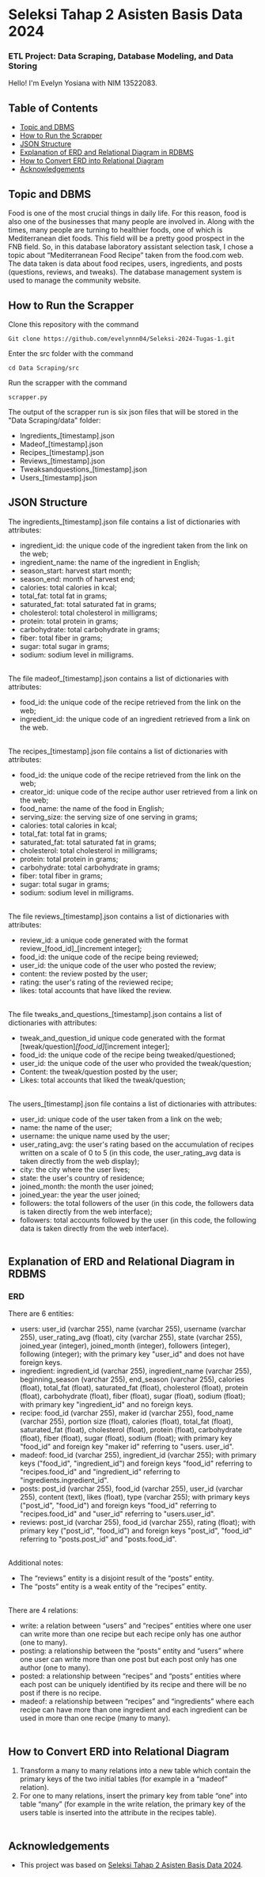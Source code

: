 # Seleksi Tahap 2 Asisten Basis Data 2024
### ETL Project: Data Scraping, Database Modeling, and Data Storing

Hello! I'm Evelyn Yosiana with NIM 13522083. <br>

## Table of Contents
* [Topic and DBMS](#topic-and-dbms)
* [How to Run the Scrapper](#how-to-run-the-scrapper)
* [JSON Structure](#json-structure)
* [Explanation of ERD and Relational Diagram in RDBMS](#explanation-of-erd-and-relational-diagram-in-rdbms)
* [How to Convert ERD into Relational Diagram](#how-to-convert-erd-into-relational-diagram)
* [Acknowledgements](#acknowledgements)


## Topic and DBMS
Food is one of the most crucial things in daily life. For this reason, food is also one of the businesses that many people are involved in. Along with the times, many people are turning to healthier foods, one of which is Mediterranean diet foods. This field will be a pretty good prospect in the FNB field. So, in this database laboratory assistant selection task, I chose a topic about “Mediterranean Food Recipe” taken from the food.com web.  The data taken is data about food recipes, users, ingredients, and posts (questions, reviews, and tweaks). The database management system is used to manage the community website. <br>


## How to Run the Scrapper

Clone this repository with the command 
```shell
Git clone https://github.com/evelynnn04/Seleksi-2024-Tugas-1.git
```
Enter the src folder with the command 
```shell
cd Data Scraping/src
```
Run the scrapper with the command 
```shell
scrapper.py 
```
The output of the scrapper run is six json files that will be stored in the "Data Scraping/data" folder: <br>
- Ingredients_[timestamp].json <br>
- Madeof_[timestamp].json <br>
- Recipes_[timestamp].json <br>
- Reviews_[timestamp].json <br>
- Tweaksandquestions_[timestamp].json <br>
- Users_[timestamp].json <br>


## JSON Structure

The ingredients_[timestamp].json file contains a list of dictionaries with attributes: <br>
- ingredient_id: the unique code of the ingredient taken from the link on the web; <br>
- ingredient_name: the name of the ingredient in English; <br>
- season_start: harvest start month; <br>
- season_end: month of harvest end; <br>
- calories: total calories in kcal; <br>
- total_fat: total fat in grams; <br>
- saturated_fat: total saturated fat in grams; <br>
- cholesterol: total cholesterol in milligrams; <br>
- protein: total protein in grams; <br>
- carbohydrate: total carbohydrate in grams; <br>
- fiber: total fiber in grams; <br>
- sugar: total sugar in grams; <br>
- sodium: sodium level in milligrams. <br><br>

The file madeof_[timestamp].json contains a list of dictionaries with attributes:
- food_id: the unique code of the recipe retrieved from the link on the web; <br>
- ingredient_id: the unique code of an ingredient retrieved from a link on the web. <br><br>

The recipes_[timestamp].json file contains a list of dictionaries with attributes:
- food_id: the unique code of the recipe retrieved from the link on the web; <br>
- creator_id: unique code of the recipe author user retrieved from a link on the web; <br>
- food_name: the name of the food in English; <br>
- serving_size: the serving size of one serving in grams; <br>
- calories: total calories in kcal; <br>
- total_fat: total fat in grams; <br>
- saturated_fat: total saturated fat in grams; <br>
- cholesterol: total cholesterol in milligrams; <br>
- protein: total protein in grams; <br>
- carbohydrate: total carbohydrate in grams; <br>
- fiber: total fiber in grams; <br>
- sugar: total sugar in grams; <br>
- sodium: sodium level in milligrams. <br><br>

The file reviews_[timestamp].json contains a list of dictionaries with attributes:
- review_id: a unique code generated with the format review_[food_id]_[increment integer]; <br>
- food_id: the unique code of the recipe being reviewed; <br>
- user_id: the unique code of the user who posted the review; <br>
- content: the review posted by the user; <br>
- rating: the user's rating of the reviewed recipe; <br>
- likes: total accounts that have liked the review. <br><br>

The file tweaks_and_questions_[timestamp].json contains a list of dictionaries with attributes:
- tweak_and_question_id unique code generated with the format [tweak/question]_[food_id]_[increment integer]; <br>
- food_id: the unique code of the recipe being tweaked/questioned; <br>
- user_id: the unique code of the user who provided the tweak/question; <br>
- Content: the tweak/question posted by the user; <br>
- Likes: total accounts that liked the tweak/question; <br><br>

The users_[timestamp].json file contains a list of dictionaries with attributes:
- user_id: unique code of the user taken from a link on the web; <br>
- name: the name of the user; <br>
- username: the unique name used by the user; <br>
- user_rating_avg: the user's rating based on the accumulation of recipes written on a scale of 0 to 5 (in this code, the user_rating_avg data is taken directly from the web display); <br>
- city: the city where the user lives; <br>
- state: the user's country of residence; <br>
- joined_month: the month the user joined; <br>
- joined_year: the year the user joined; <br>
- followers: the total followers of the user (in this code, the followers data is taken directly from the web interface); <br>
- followers: total accounts followed by the user (in this code, the following data is taken directly from the web interface). <br><br>


## Explanation of ERD and Relational Diagram in RDBMS 
### ERD
There are 6 entities:
- users: user_id (varchar 255), name (varchar 255), username (varchar 255), user_rating_avg (float), city (varchar 255), state (varchar 255), joined_year (integer), joined_month (integer), followers (integer), following (integer); with the primary key "user_id" and does not have foreign keys. <br>
- ingredient: ingredient_id (varchar 255), ingredient_name (varchar 255), beginning_season (varchar 255), end_season (varchar 255), calories (float), total_fat (float), saturated_fat (float), cholesterol (float), protein (float), carbohydrate (float), fiber (float), sugar (float), sodium (float); with primary key "ingredient_id" and no foreign keys. <br>
- recipe: food_id (varchar 255), maker id (varchar 255), food_name (varchar 255), portion size (float), calories (float), total_fat (float), saturated_fat (float), cholesterol (float), protein (float), carbohydrate (float), fiber (float), sugar (float), sodium (float); with primary key "food_id" and foreign key "maker id" referring to "users. user_id". <br>
- madeof: food_id (varchar 255), ingredient_id (varchar 255); with primary keys ("food_id", "ingredient_id") and foreign keys "food_id" referring to "recipes.food_id" and "ingredient_id" referring to "ingredients.ingredient_id". <br>
- posts: post_id (varchar 255), food_id (varchar 255), user_id (varchar 255), content (text), likes (float), type (varchar 255); with primary keys ("post_id", "food_id") and foreign keys "food_id" referring to "recipes.food_id" and "user_id" referring to "users.user_id". <br>
- reviews: post_id (varchar 255), food_id (varchar 255), rating (float); with primary key ("post_id", "food_id") and foreign keys "post_id", "food_id" referring to "posts.post_id" and "posts.food_id". <br> <br>

Additional notes:
- The “reviews” entity is a disjoint result of the “posts” entity. <br>
- The “posts” entity is a weak entity of the “recipes” entity. <br> <br>

There are 4 relations:
- write: a relation between “users” and “recipes” entities where one user can write more than one recipe but each recipe only has one author (one to many). <br>
- posting: a relationship between the “posts” entity and “users” where one user can write more than one post but each post only has one author (one to many). <br>
- posted: a relationship between “recipes” and “posts” entities where each post can be uniquely identified by its recipe and there will be no post if there is no recipe. <br>
- madeof: a relationship between “recipes” and “ingredients” where each recipe can have more than one ingredient and each ingredient can be used in more than one recipe (many to many). <br> <br>



## How to Convert ERD into Relational Diagram
1. Transform a many to many relations into a new table which contain the primary keys of the two initial tables (for example in a “madeof” relation). <br>
2. For one to many relations, insert the primary key from table “one” into table “many” (for example in the write relation, the primary key of the users table is inserted into the attribute in the recipes table). <br><br>





## Acknowledgements
- This project was based on [Seleksi Tahap 2 Asisten Basis Data 2024](https://docs.google.com/document/d/1Mi0OJNlCIp6ky1uDF-xzhgE-yos3b0ThI24Gvde70gM/edit).
